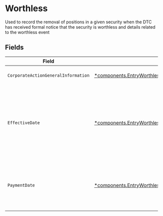 # Worthless

Used to record the removal of positions in a given security when the DTC has received formal notice that the security is worthless and details related to the worthless event


## Fields

| Field                                                                                                                                                                     | Type                                                                                                                                                                      | Required                                                                                                                                                                  | Description                                                                                                                                                               | Example                                                                                                                                                                   |
| ------------------------------------------------------------------------------------------------------------------------------------------------------------------------- | ------------------------------------------------------------------------------------------------------------------------------------------------------------------------- | ------------------------------------------------------------------------------------------------------------------------------------------------------------------------- | ------------------------------------------------------------------------------------------------------------------------------------------------------------------------- | ------------------------------------------------------------------------------------------------------------------------------------------------------------------------- |
| `CorporateActionGeneralInformation`                                                                                                                                       | [*components.EntryWorthlessCorporateActionGeneralInformation](../../models/components/entryworthlesscorporateactiongeneralinformation.md)                                 | :heavy_minus_sign:                                                                                                                                                        | Common fields for corporate actions                                                                                                                                       |                                                                                                                                                                           |
| `EffectiveDate`                                                                                                                                                           | [*components.EntryWorthlessEffectiveDate](../../models/components/entryworthlesseffectivedate.md)                                                                         | :heavy_minus_sign:                                                                                                                                                        | Effective date as declared by the primary exchange that generally coincides with cessation of trading in the old security and commencement of trading in the new security | {<br/>"day": 14,<br/>"month": 5,<br/>"year": 2024<br/>}                                                                                                                   |
| `PaymentDate`                                                                                                                                                             | [*components.EntryWorthlessPaymentDate](../../models/components/entryworthlesspaymentdate.md)                                                                             | :heavy_minus_sign:                                                                                                                                                        | The anticipated payment date at the depository                                                                                                                            | {<br/>"day": 14,<br/>"month": 5,<br/>"year": 2024<br/>}                                                                                                                   |